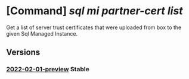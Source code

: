 # [Command] _sql mi partner-cert list_

Get a list of server trust certificates that were uploaded from box to the given Sql Managed Instance.

## Versions

### [2022-02-01-preview](/Resources/mgmt-plane/L3N1YnNjcmlwdGlvbnMve30vcmVzb3VyY2Vncm91cHMve30vcHJvdmlkZXJzL21pY3Jvc29mdC5zcWwvbWFuYWdlZGluc3RhbmNlcy97fS9zZXJ2ZXJ0cnVzdGNlcnRpZmljYXRlcw==/2022-02-01-preview.xml) **Stable**

<!-- mgmt-plane /subscriptions/{}/resourcegroups/{}/providers/microsoft.sql/managedinstances/{}/servertrustcertificates 2022-02-01-preview -->

